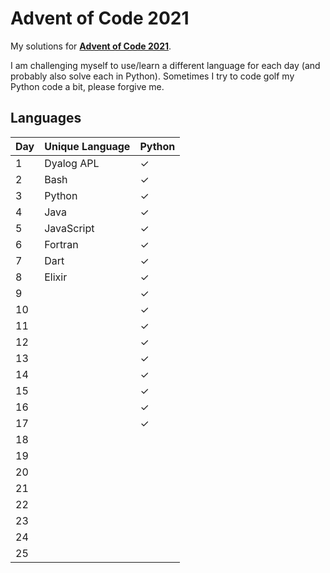 # Advent of Code 2021

My solutions for **[Advent of Code 2021](https://adventofcode.com/2021)**.

I am challenging myself to use/learn a different language for each day (and probably also solve each in Python).
Sometimes I try to code golf my Python code a bit, please forgive me.

## Languages

| Day | Unique Language | Python |
| --- | --------------- | ------ |
| 1   | Dyalog APL      | ✓      |
| 2   | Bash            | ✓      |
| 3   | Python          | ✓      |
| 4   | Java            | ✓      |
| 5   | JavaScript      | ✓      |
| 6   | Fortran         | ✓      |
| 7   | Dart            | ✓      |
| 8   | Elixir          | ✓      |
| 9   |                 | ✓      |
| 10  |                 | ✓      |
| 11  |                 | ✓      |
| 12  |                 | ✓      |
| 13  |                 | ✓      |
| 14  |                 | ✓      |
| 15  |                 | ✓      |
| 16  |                 | ✓      |
| 17  |                 | ✓      |
| 18  |                 |        |
| 19  |                 |        |
| 20  |                 |        |
| 21  |                 |        |
| 22  |                 |        |
| 23  |                 |        |
| 24  |                 |        |
| 25  |                 |        |
